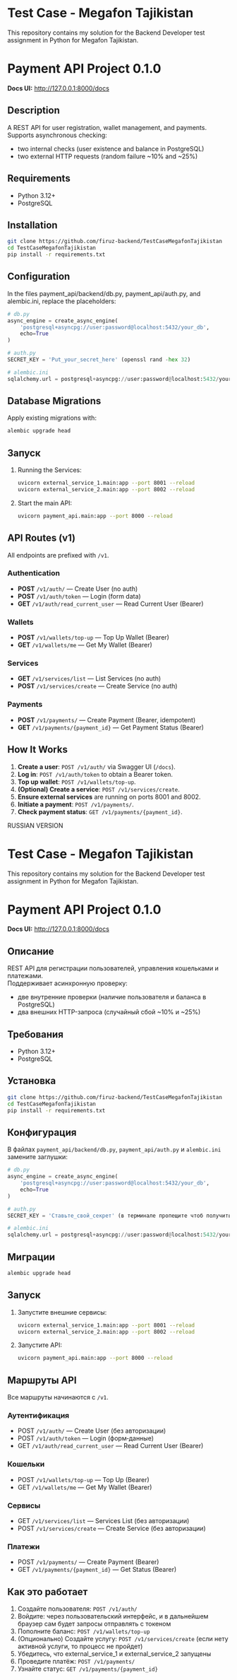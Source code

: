 # Test Case - Megafon Tajikistan
This repository contains my solution for the Backend Developer test assignment in Python for Megafon Tajikistan.



# Payment API Project 0.1.0

**Docs UI:** http://127.0.0.1:8000/docs


## Description
A REST API for user registration, wallet management, and payments.  
Supports asynchronous checking:  
- two internal checks (user existence and balance in PostgreSQL)  
- two external HTTP requests (random failure ~10% and ~25%)   


## Requirements
- Python 3.12+
- PostgreSQL

## Installation
```bash
git clone https://github.com/firuz-backend/TestCaseMegafonTajikistan
cd TestCaseMegafonTajikistan
pip install -r requirements.txt
```

## Configuration
In the files payment_api/backend/db.py, payment_api/auth.py, and alembic.ini, replace the placeholders:
```python
# db.py
async_engine = create_async_engine(
    'postgresql+asyncpg://user:password@localhost:5432/your_db',
    echo=True
)

# auth.py
SECRET_KEY = 'Put_your_secret_here' (openssl rand -hex 32)

# alembic.ini
sqlalchemy.url = postgresql+asyncpg://user:password@localhost:5432/your_db
```

## Database Migrations
Apply existing migrations with:
```bash
alembic upgrade head
```

## Запуск
1. Running the Services:
   ```bash
   uvicorn external_service_1.main:app --port 8001 --reload
   uvicorn external_service_2.main:app --port 8002 --reload
   ```
2. Start the main API:
   ```bash
   uvicorn payment_api.main:app --port 8000 --reload
   ```

## API Routes (v1)
All endpoints are prefixed with `/v1`.

### Authentication
- **POST** `/v1/auth/` — Create User (no auth)
- **POST** `/v1/auth/token` — Login (form data)
- **GET**  `/v1/auth/read_current_user` — Read Current User (Bearer)

### Wallets
- **POST** `/v1/wallets/top-up` — Top Up Wallet (Bearer)
- **GET**  `/v1/wallets/me` — Get My Wallet (Bearer)

### Services
- **GET**  `/v1/services/list` — List Services (no auth)
- **POST** `/v1/services/create` — Create Service (no auth)

### Payments
- **POST** `/v1/payments/` — Create Payment (Bearer, idempotent)
- **GET**  `/v1/payments/{payment_id}` — Get Payment Status (Bearer)

## How It Works
1. **Create a user**: `POST /v1/auth/` via Swagger UI (`/docs`).  
2. **Log in**: `POST /v1/auth/token` to obtain a Bearer token.  
3. **Top up wallet**: `POST /v1/wallets/top-up`.  
4. **(Optional) Create a service**: `POST /v1/services/create`.  
5. **Ensure external services** are running on ports 8001 and 8002.  
6. **Initiate a payment**: `POST /v1/payments/`.  
7. **Check payment status**: `GET /v1/payments/{payment_id}`.





RUSSIAN VERSION


# Test Case - Megafon Tajikistan
This repository contains my solution for the Backend Developer test assignment in Python for Megafon Tajikistan.



# Payment API Project 0.1.0

**Docs UI:** http://127.0.0.1:8000/docs


## Описание
REST API для регистрации пользователей, управления кошельками и платежами.  
Поддерживает асинхронную проверку:  
- две внутренние проверки (наличие пользователя и баланса в PostgreSQL)  
- два внешних HTTP-запроса (случайный сбой ~10% и ~25%)  

## Требования
- Python 3.12+
- PostgreSQL

## Установка
```bash
git clone https://github.com/firuz-backend/TestCaseMegafonTajikistan
cd TestCaseMegafonTajikistan
pip install -r requirements.txt
```

## Конфигурация
В файлах `payment_api/backend/db.py`,  `payment_api/auth.py` и `alembic.ini` замените заглушки:
```python
# db.py
async_engine = create_async_engine(
    'postgresql+asyncpg://user:password@localhost:5432/your_db',
    echo=True
)

# auth.py
SECRET_KEY = 'Ставьте_свой_секрет' (в терминале пропещите чтоб получить секретный ключ - openssl rand -hex 32)

# alembic.ini
sqlalchemy.url = postgresql+asyncpg://user:password@localhost:5432/your_db
```

## Миграции
```bash
alembic upgrade head
```

## Запуск
1. Запустите внешние сервисы:
   ```bash
   uvicorn external_service_1.main:app --port 8001 --reload
   uvicorn external_service_2.main:app --port 8002 --reload
   ```
2. Запустите API:
   ```bash
   uvicorn payment_api.main:app --port 8000 --reload
   ```

## Маршруты API
Все маршруты начинаются с `/v1`.

### Аутентификация
- POST `/v1/auth/` — Create User (без авторизации)
- POST `/v1/auth/token` — Login (форм‑данные)
- GET  `/v1/auth/read_current_user` — Read Current User (Bearer)

### Кошельки
- POST `/v1/wallets/top-up` — Top Up (Bearer)
- GET  `/v1/wallets/me` — Get My Wallet (Bearer)

### Сервисы
- GET  `/v1/services/list` — Services List (без авторизации)
- POST `/v1/services/create` — Create Service (без авторизации)

### Платежи
- POST `/v1/payments/` — Create Payment (Bearer)
- GET  `/v1/payments/{payment_id}` — Get Status (Bearer)

## Как это работает
1. Создайте пользователя: `POST /v1/auth/`  
2. Войдите: через пользовательский интерфейс, и в дальнейшем браузер сам будет запросы отправлять с токеном 
3. Пополните баланс: `POST /v1/wallets/top-up`  
4. (Опционально) Создайте услугу: `POST /v1/services/create`  (если нету активной услуги, то процесс не пройдет)
5. Убедитесь, что external_service_1 и external_service_2 запущены  
6. Проведите платёж: `POST /v1/payments/`  
7. Узнайте статус: `GET /v1/payments/{payment_id}`
